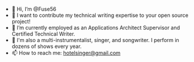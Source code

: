 - 👋 Hi, I’m @Fuse56
- 👀 I want to contribute my technical writing expertise to your open source project!
- 🌱 I’m currently employed as an Applications Architect Supervisor and Certified Technical Writer.
- 💞️ I'm also a multi-instrumentalist, singer, and songwriter.  I perform in dozens of shows every year.
- 📫 How to reach me: hotelsinger@gmail.com

<!---
Fuse56/Fuse56 is a ✨ special ✨ repository because its `README.md` (this file) appears on your GitHub profile.
You can click the Preview link to take a look at your changes.
--->
